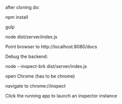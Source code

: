 after cloning do:

npm install

gulp

node dist/server/index.js

Point browser to http://localhost:8080/docs

Debug the backend:

node --inspect-brk dist/server/index.js

open Chrome (has to be chrome)

navigate to chrome://inspect

Click the running app to launch an inspector instance


